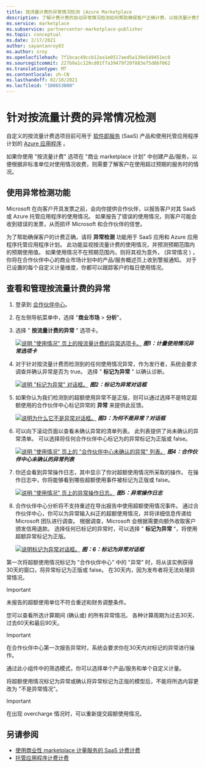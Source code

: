 ```yaml
---
title: 按流量计费的异常情况检测 |Azure Marketplace
description: 了解计费计费的自动异常情况检测如何帮助确保客户正确计费，以按流量计费方式使用商业 marketplace 产品/服务。
ms.service: marketplace
ms.subservice: partnercenter-marketplace-publisher
ms.topic: conceptual
ms.date: 2/17/2021
author: sayantanroy83
ms.author: sroy
ms.openlocfilehash: 7f1bcac49ccb12ea1e0517aed5a139e549451ec0
ms.sourcegitcommit: 227b9a1c120cd01f7a39479f20f883e75d86f062
ms.translationtype: MT
ms.contentlocale: zh-CN
ms.lasthandoff: 02/18/2021
ms.locfileid: "100653000"
---
```

# <a name="anomaly-detection-for-metered-billing"></a>针对按流量计费的异常情况检测

自定义的按流量计费选项目前可用于 [软件即服务](plan-saas-offer.md) (SaaS) 产品和使用托管应用程序计划的 [Azure 应用程序](plan-azure-application-offer.md#types-of-plans) 。

如果你使用 "按流量计费" 选项在 "商业 marketplace 计划" 中创建产品/服务，以便根据非标准单位对使用情况收费，则需要了解客户在使用超过预期的服务时的情况。

## <a name="use-the-anomaly-detection-feature"></a>使用异常检测功能

Microsoft 在向客户开具发票之前，会向你提供合作伙伴，以报告客户对其 SaaS 或 Azure 托管应用程序的使用情况。 如果报告了错误的使用情况，则客户可能会收到错误的发票，从而损坏 Microsoft 和合作伙伴的信誉。

为了帮助确保客户的计费正确，请将 **异常检测** 功能用于 SaaS 应用和 Azure 应用程序托管应用程序计划。 此功能监视按流量计费的使用情况，并预测预期范围内的预期使用值。 如果使用情况不在预期范围内，则将其视为意外， (异常情况 ) ，你将在合作伙伴中心的商业市场计划中的产品/服务概述页上收到警报通知。 对于已设置的每个自定义计量维度，你都可以跟踪客户的每日使用情况。

## <a name="view-and-manage-metered-usage-anomalies"></a>查看和管理按流量计费的异常

1. 登录到 [合作伙伴中心](https://partner.microsoft.com/dashboard/home)。
1. 在左侧导航菜单中，选择 "**商业市场**  >  **分析**"。
1. 选择 " **按流量计费的异常** " 选项卡。

    [![说明 "使用情况" 页上的按流量计费的异常选项卡。](./media/anomaly-detection/metered-usage-anomalies.png)](./media/anomaly-detection/metered-usage-anomalies.png#lightbox)
    ***图1：计量使用情况异常选项卡***

1. 对于针对按流量计费而检测到的任何使用情况异常，作为发行者，系统会要求调查并确认异常是否为 true。 选择 " **标记为异常** " 以确认诊断。

     [![说明 "标记为异常" 对话框。](./media/anomaly-detection/mark-as-anomaly.png)](./media/anomaly-detection/mark-as-anomaly.png#lightbox)
    ***图2：标记为异常对话框***

1. 如果你认为我们检测到的超额使用异常不是正版，则可以通过选择不是特定超额使用的合作伙伴中心标记异常的 **异常** 来提供此反馈。

    [![说明为什么它不是异常对话框。](./media/anomaly-detection/why-is-it-not-an-anomaly.png)](./media/anomaly-detection/why-is-it-not-an-anomaly.png#lightbox)
    ***图3：为何不是异常？对话框***

1. 可以向下滚动页面以查看未确认异常的清单列表。 此列表提供了尚未确认的异常清单。 可以选择将任何合作伙伴中心标记为的异常标记为正版或 false。

   [![说明 "使用情况" 页上的 "合作伙伴中心未确认的异常" 列表。](./media/anomaly-detection/unacknowledged-anomalies.png)](./media/anomaly-detection/unacknowledged-anomalies.png#lightbox)
    ***图4：合作伙伴中心未确认的异常列表***

1. 你还会看到异常操作日志，其中显示了你对超额使用情况所采取的操作。 在操作日志中，你将能够看到哪些超额使用事件被标记为正版或 false。

   [ ![ 说明 "使用情况" 页上的异常操作日志。](./media/anomaly-detection/anomaly-action-log.png)](./media/anomaly-detection/anomaly-action-log.png#lightbox) 
   ***图5：异常操作日志***

1. 合作伙伴中心分析将不支持重述在导出报告中使用超额使用情况事件。 通过合作伙伴中心，你可以为异常输入纠正的超额使用情况，并将详细信息传递给 Microsoft 团队进行调查。 根据调查，Microsoft 会根据需要向额外收取客户颁发信用退款。 选择任何已标记的异常时，可以选择 " **标记为异常** "，将使用超额异常标记为正版。

   [ ![ 说明标记为异常对话框。](./media/anomaly-detection/new-reported-usage.png)](./media/anomaly-detection/new-reported-usage.png#lightbox) 
   ***图：6：标记为异常对话框***

第一次将超额使用情况标记为 "合作伙伴中心" 中的 "异常" 时，将从该实例获得30天的窗口，将异常标记为正版或 false。 在30天内，因为发布者将无法处理异常情况。

> [!IMPORTANT]
> 未报告的超额使用单位不符合重述和财务调整条件。

您可以查看所选计算期间 (确认或) 的所有异常情况。 各种计算周期为过去30天、过去60天和最后90天。

> [!IMPORTANT]
> 在合作伙伴中心第一次报告异常时，系统会要求你在30天内对标记的异常进行操作。

通过此小组件中的筛选模式，你可以选择单个产品/服务和单个自定义计量。

将超额使用情况标记为异常或确认将异常标记为正版的模型后，不能将所选内容更改为 "不是异常情况"。

> [!IMPORTANT]
> 在出现 overcharge 情况时，可以重新提交超额使用情况。

## <a name="see-also"></a>另请参阅
- [使用商业性 marketplace 计量服务的 SaaS 计费计费](./partner-center-portal/saas-metered-billing.md)
- [托管应用程序计费计费](./partner-center-portal/azure-app-metered-billing.md)
